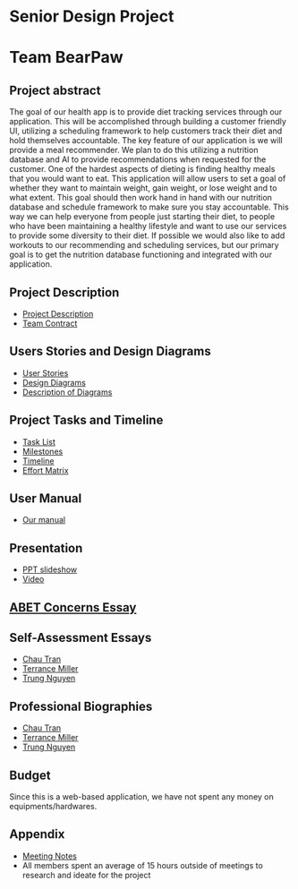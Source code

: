 # Senior Design Project
# Team BearPaw
## Project abstract
The goal of our health app is to provide diet tracking services through our application. This will be accomplished through building a customer friendly UI, utilizing a scheduling framework to help customers track their diet and hold themselves accountable. The key feature of our application is we will provide a meal recommender. We plan to do this utilizing a nutrition database and AI to provide recommendations when requested for the customer. One of the hardest aspects of dieting is finding healthy meals that you would want to eat. This application will allow users to set a goal of whether they want to maintain weight, gain weight, or lose weight and to what extent. This goal should then work hand in hand with our nutrition database and schedule framework to make sure you stay accountable. This way we can help everyone from people just starting their diet, to people who have been maintaining a healthy lifestyle and want to use our services to provide some diversity to their diet. If possible we would also like to add workouts to our recommending and scheduling services, but our primary goal is to get the nutrition database functioning and integrated with our application.

## Project Description 
* [Project Description](https://github.com/Tmiller649/Senior_Design_TeamBearPaw/blob/master/project_description.md)
* [Team Contract](https://github.com/Tmiller649/Senior_Design_TeamBearPaw/blob/master/essays/Team%20Contract.pdf)

## Users Stories and Design Diagrams
* [User Stories](https://github.com/Tmiller649/Senior_Design_TeamBearPaw/blob/master/user_stories.md)
* [Design Diagrams](https://github.com/tmiller649/Senior_Design_TeamBearPaw/blob/master/design/design_diagrams.jpg)
* [Description of Diagrams](https://github.com/tmiller649/Senior_Design_TeamBearPaw/blob/master/design/design_descriptions.md)

## Project Tasks and Timeline
* [Task List](https://github.com/tmiller649/Senior_Design_TeamBearPaw/blob/master/Tasklist.md)
* [Milestones](https://github.com/tmiller649/Senior_Design_TeamBearPaw/blob/master/milestones.md)
* [Timeline](https://github.com/tmiller649/Senior_Design_TeamBearPaw/blob/master/timeline.md)
* [Effort Matrix](https://github.com/tmiller649/Senior_Design_TeamBearPaw/blob/master/Effort%20Matrix%20(1).xlsx)

## User Manual
* [Our manual](https://github.com/tmiller649/Senior_Design_TeamBearPaw/blob/master/user_manual/User%20manual.pdf)

## Presentation
* [PPT slideshow](https://docs.google.com/presentation/d/1z2yc3cS5Vx41gh7NpVhYIscbU1QC7fwbWy0-HC4Q4Hc/edit#slide=id.g291a16140f6_0_82)
* [Video](https://www.youtube.com/watch?v=zKyxEOJSPiQ) 

## [ABET Concerns Essay](https://github.com/tmiller649/Senior_Design_TeamBearPaw/blob/master/essays/Constraints_Essay.docx)

## Self-Assessment Essays
* [Chau Tran](https://github.com/tmiller649/Senior_Design_TeamBearPaw/blob/master/essays/tranc2_capstone_assessment.pdf)
* [Terrance Miller](https://github.com/tmiller649/Senior_Design_TeamBearPaw/blob/master/essays/Individual_Capstone_Assessment_Terrancemiller.pdf)
* [Trung Nguyen](https://github.com/tmiller649/Senior_Design_TeamBearPaw/blob/master/essays/Trung%20Nguyen_Individual%20Capstone%20Assessment.pdf)

## Professional Biographies
* [Chau Tran](https://github.com/tmiller649/Senior_Design_TeamBearPaw/blob/master/members_description/chau_tran.md)
* [Terrance Miller](https://github.com/tmiller649/Senior_Design_TeamBearPaw/blob/master/members_description/Terrance_Miller.md)
* [Trung Nguyen](https://github.com/tmiller649/Senior_Design_TeamBearPaw/blob/master/members_description/trung_nguyen.md)

## Budget
Since this is a web-based application, we have not spent any money on equipments/hardwares.
## Appendix
* [Meeting Notes](https://github.com/tmiller649/Senior_Design_TeamBearPaw/blob/master/essays/Team%20BearPaw%20Meeting%20Notes.pdf)
* All members spent an average of 15 hours outside of meetings to research and ideate for the project
